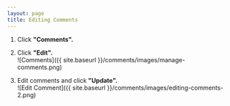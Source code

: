 ```yaml
---
layout: page
title: Editing Comments
---
```


1. Click **"Comments".**

2. Click **"Edit".**  
![Comments]({{ site.baseurl }}/comments/images/manage-comments.png)

3. Edit comments and click **"Update".**  
![Edit Comment]({{ site.baseurl }}/comments/images/editing-comments-2.png)
